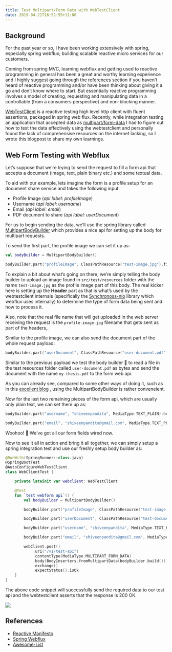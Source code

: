 ```yaml
---
title: Test Multipart/Form Data with WebTestClient
date: 2019-04-21T16:52:55+11:00
---
```


## Background

For the past year or so, I have been working extensively with spring, especially spring webflux; building scalable reactive micro services for our customers.

Coming from spring MVC, learning webflux and getting used to reactive programming in general has been a great and worthy learning experience and I highly suggest going through the [references](#References) section if you haven’t heard of reactive programming and/or have been thinking about giving it a go and don’t know where to start. But essentially reactive programming involves a model of creating, requesting and manipulating data in a controllable (from a consumers perspective) and non-blocking manner.

[WebTestClient](https://docs.spring.io/spring/docs/current/spring-framework-reference/testing.html#webtestclient) is a reactive testing high level http client with fluent assertions, packaged in spring web flux. Recently, while integration testing an application that accepted data as [multipart/form-data](https://tools.ietf.org/html/rfc7578) I had to figure out how to test the data effectively using the webtestclient and personally found the lack of comprehensive resources on the internet lacking, so I wrote this blogpost to share my own learnings.

## Web Form Testing with Webflux

Let’s suppose that we’re trying to send the request to fill a form api that accepts a document (image, text, plain binary etc.) and some textual data.

To aid with our example, lets imagine the form is a profile setup for an document share service and takes the following input:

- Profile Image (_api label: profileImage_)
- Username (_api label: username_)
- Email (_api label: email_)
- PDF document to share (_api label: userDocument_)

For us to begin sending the data, we’ll use the spring library called [MultipartBodyBuilder](https://docs.spring.io/spring-framework/docs/current/javadoc-api/org/springframework/http/client/MultipartBodyBuilder.html) which provides a nice api for setting up the body for multipart requests.

To send the first part, the profile image we can set it up as:

```kotlin
val bodyBuilder = MultipartBodyBuilder()

bodyBuilder.part("profileImage", ClassPathResource("test-image.jpg").file.readBytes()).header("Content-Disposition", "form-data; name=profileImage; filename=profile-image.jpg")
```

To explain a bit about what’s going on there, we’re simply telling the body builder to upload an image found in `src/test/resources` folder with the name `test-image.jpg` as the profile image part of this body. The real kicker here is setting up the **Header** part as that is what’s used by the webtestclient internals (specifically the [Synchronoss-nio](https://github.com/synchronoss/nio-multipart) library which webflux uses internally) to determine the type of form data being sent and how to process it.

Also, note that the real file name that will get uploaded in the web server receiving the request is the `profile-image.jpg` filename that gets sent as part of the headers,.

Similar to the profile image, we can also send the document part of the whole request payload:

```kotlin
bodyBuilder.part("userDocument", ClassPathResource("user-document.pdf").file.readBytes()).header("Content-Disposition", "form-data; name=userDocument; filename=my-thesis.pdf")
```

Similar to the previous payload we test the body builder  💪 to read a file in the test resources folder called `user-document.pdf`  as bytes and send the document with the name `my-thesis.pdf` to the form web api. 

As you can already see, compared to some other ways of doing it, such as in this [excellent blog](https://www.baeldung.com/spring-rest-template-multipart-upload) , using the MultipartBodyBuilder is rather conveneient. 

Now for the last two remaining pieces of the form api, which are usually only plain text, we can set them up as:

```kotlin
bodyBuilder.part("username", "shiveenpandita", MediaType.TEXT_PLAIN).header("Content-Disposition", "form-data; name=username").header("Content-type", "text/plain")

bodyBuilder.part("email", "shiveenpandita@gmail.com", MediaType.TEXT_PLAIN).header("Content-Disposition", "form-data; name=email").header("Content-type", "text/plain")
```

Woohoo! 🎉 We’ve got all our form fields wired now.

Now to see it all in action and bring it all together, we can simply setup a spring integration test and use our freshly setup body builder as:


```kotlin
@RunWith(SpringRunner::class.java)
@SpringBootTest
@AutoConfigureWebTestClient
class WebClientTest {

    private lateinit var webclient: WebTestClient

    @Test
    fun `test webform api`() {
        val bodyBuilder = MultipartBodyBuilder()

        bodyBuilder.part("profileImage", ClassPathResource("test-image.jpg").file.readBytes()).header("Content-Disposition", "form-data; name=profileImage; filename=profile-image.jpg")

        bodyBuilder.part("userDocument", ClassPathResource("test-document.pdf").file.readBytes()).header("Content-Disposition", "form-data; name=userDocument; filename=my-thesis.pdf")

        bodyBuilder.part("username", "shiveenpandita", MediaType.TEXT_PLAIN).header("Content-Disposition", "form-data; name=username").header("Content-type", "text/plain")

        bodyBuilder.part("email", "shiveenpandita@gmail.com", MediaType.TEXT_PLAIN).header("Content-Disposition", "form-data; name=email").header("Content-type", "text/plain")

        webClient.post()
            .uri("/v1/test-api")
            .contentType(MediaType.MULTIPART_FORM_DATA)
            .body(BodyInserters.fromMultipartData(bodyBuilder.build()))
            .exchange()
            .expectStatus().isOk
    }
}
```

The above code snippet will successfully send the required data to our test api and the webtestclient asserts that the response is 200 OK.

![](https://media.giphy.com/media/l0ErKDci4GgPkcAF2/giphy.gif)

## References

- [Reactive Manifesto](https://www.reactivemanifesto.org/)
- [Spring Webflux](https://docs.spring.io/spring/docs/current/spring-framework-reference/web-reactive.html#spring-webflux)
- [Awesome-List](https://github.com/lucamezzalira/awesome-reactive-programming)
